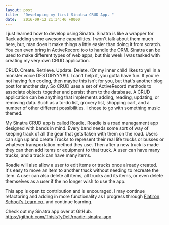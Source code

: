 ```yaml
---
layout: post
title:  "Developing my first Sinatra CRUD App. "
date:   2016-09-12 21:34:46 +0000
---
```



I just learned how to develop using Sinatra. Sinatra is like a wrapper for Rack adding some awesome capabilities. I won't talk about them much here, but, man does it make things a little easier than doing it from scratch. You can even bring in ActiveRecord too to handle the ORM. Sinatra can be used to make different types of web apps, but this week I was tasked with creating my very own CRUD application.

CRUD. Create. Retrieve. Update. Delete. (Or my inner child likes to yell in a monster voice DESTORYYY!!!). I can't help it, you gotta have fun. If you're not having fun coding, then maybe this isn't for you, but that's another blog post for another day. So CRUD uses a set of ActiveRecord methods to associate objects together and persist them to the database. A CRUD application can be anything that implements adding, reading, updating, or removing data. Such as a to-do list, grocery list, shopping cart, and a number of other different possibilities. I chose to go with something music themed.

My Sinatra CRUD app is called Roadie. Roadie is a road managament app designed with bands in mind. Every band needs some sort of way of keeping track of all the gear that gets taken with them on the road. Users can sign up and create Trucks to represent their real life trucks or busses or whatever transportation method they use. Then after a new truck is made they can then add items or equipment to that truck. A user can have many trucks, and a truck can have many items. 

Roadie will also allow a user to edit items or trucks once already created. It's easy to move an item to another truck without needing to recreate the item. A user can also delete all items, all trucks and its items, or even delete themselves as a user if the no longer wish to use the app.

This app is open to contribution and is encouraged. I may continue refactoring and adding in more functionality as I progress through [Flatiron School's Learn.co.](http://www.learn.co) and continue learning.

Check out my Sinatra app over at GitHub. https://github.com/ThisIsTyDell/roadie-sinatra-app
